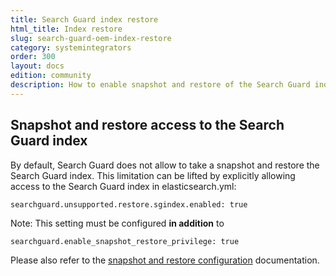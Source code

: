 ```yaml
---
title: Search Guard index restore
html_title: Index restore
slug: search-guard-oem-index-restore
category: systemintegrators
order: 300
layout: docs
edition: community
description: How to enable snapshot and restore of the Search Guard index for regular users.
---
```


<!---
Copyright 2020 floragunn GmbH
-->

## Snapshot and restore access to the Search Guard index

By default, Search Guard does not allow to take a snapshot and restore the Search Guard index. This limitation can be lifted by explicitly allowing access to the Search Guard index in elasticsearch.yml:

```
searchguard.unsupported.restore.sgindex.enabled: true
``` 

Note: This setting must be configured **in addition** to

```
searchguard.enable_snapshot_restore_privilege: true
```

Please also refer to the [snapshot and restore configuration](../_docs_roles_permissions/configuration_snapshots.md) documentation.

